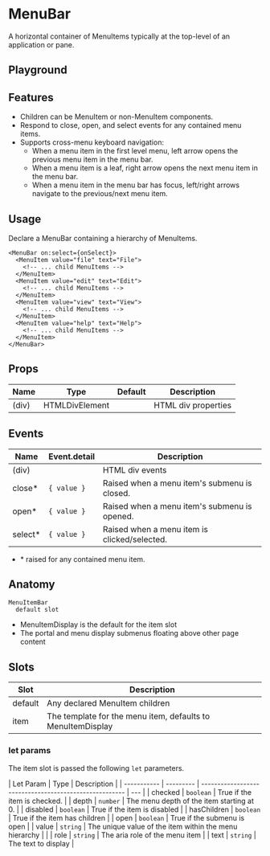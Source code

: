<script>
    import Playground from './MenuBarPlayground.svelte';
</script>

# MenuBar

A horizontal container of MenuItems typically at the top-level of an application or pane.

## Playground

<Playground />

## Features

- Children can be MenuItem or non-MenuItem components.
- Respond to close, open, and select events for any contained menu items.
- Supports cross-menu keyboard navigation:
  - When a menu item in the first level menu, left arrow opens the previous menu item in the menu bar.
  - When a menu item is a leaf, right arrow opens the next menu item in the menu bar.
  - When a menu item in the menu bar has focus, left/right arrows navigate to the previous/next menu item.

## Usage

Declare a MenuBar containing a hierarchy of MenuItems.

```svelte
<MenuBar on:select={onSelect}>
  <MenuItem value="file" text="File">
    <!-- ... child MenuItems -->
  </MenuItem>
  <MenuItem value="edit" text="Edit">
    <!-- ... child MenuItems -->
  </MenuItem>
  <MenuItem value="view" text="View">
    <!-- ... child MenuItems -->
  </MenuItem>
  <MenuItem value="help" text="Help">
    <!-- ... child MenuItems -->
  </MenuItem>
</MenuBar>
```

## Props

| Name  | Type           | Default | Description         |
| ----- | -------------- | ------- | ------------------- |
| (div) | HTMLDivElement |         | HTML div properties |

## Events

| Name     | Event.detail | Description                                  |
| -------- | ------------ | -------------------------------------------- |
| (div)    |              | HTML div events                              |
| close\*  | `{ value }`  | Raised when a menu item's submenu is closed. |
| open\*   | `{ value }`  | Raised when a menu item's submenu is opened. |
| select\* | `{ value }`  | Raised when a menu item is clicked/selected. |

- \* raised for any contained menu item.

## Anatomy

```
MenuItemBar
  default slot
```

- MenuItemDisplay is the default for the item slot
- The portal and menu display submenus floating above other page content

## Slots

| Slot    | Description                                                 |
| ------- | ----------------------------------------------------------- |
| default | Any declared MenuItem children                              |
| item    | The template for the menu item, defaults to MenuItemDisplay |

### let params

The item slot is passed the following `let` parameters.

| Let Param   | Type      | Description                                            |
| ----------- | --------- | ------------------------------------------------------ | --- |
| checked     | `boolean` | True if the item is checked.                           |
| depth       | `number`  | The menu depth of the item starting at 0.              |
| disabled    | `boolean` | True if the item is disabled                           |
| hasChildren | `boolean` | True if the item has children                          |
| open        | `boolean` | True if the submenu is open                            |
| value       | `string`  | The unique value of the item within the menu hierarchy |     |
| role        | `string`  | The aria role of the menu item                         |
| text        | `string`  | The text to display                                    |
